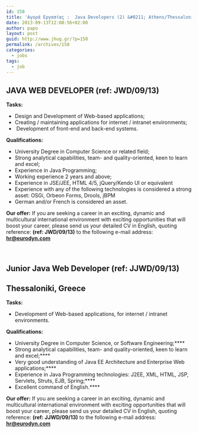 ```yaml
---
id: 158
title: 'Αγορά Εργασίας :  Java Developers (2) &#8211; Athens/Thessaloniki &#8211; European Dynamics S.A'
date: 2013-09-13T12:00:56+02:00
author: papo
layout: post
guid: http://www.jhug.gr/?p=158
permalink: /archives/158
categories:
  - jobs
tags:
  - job
---
```

<h2 style="text-align: left;" align="center">
  <b>JAVA WEB DEVELOPER (ref: JWD/09/13) </b>
</h2>

**Tasks:** 

  * Design and Development of Web-based applications;
  * Creating / maintaining applications for internet / intranet environments;
  *  Development of front-end and back-end systems.

**Qualifications:** 

  * University Degree in Computer Science or related field;
  * Strong analytical capabilities, team- and quality-oriented, keen to learn and excel;
  * Experience in Java Programming;
  * Working experience 2 years and above;
  * Experience in JSE/JEE, HTML 4/5, jQuery/Kendo UI or equivalent
  * Experience with any of the following technologies is considered a strong asset: OSGi, Orbeon Forms, Drools, jBPM
  * German and/or French is considered an asset.

**Our offer:** If you are seeking a career in an exciting, dynamic and multicultural international environment with exciting opportunities that will boost your career, please send us your detailed CV in English, quoting reference: **(ref: JWD/09/13)** to the following e-mail address: **<hr@eurodyn.com>**

&nbsp;

<h2 style="text-align: left;" align="center">
  <b>Junior Java Web Developer (ref: JJWD/09/13) </b>
</h2>

<h2 style="text-align: left;" align="center">
  <b>Thessaloniki, Greece</b>
</h2>

**Tasks:** 

  * Development of Web-based applications, for internet / intranet environments.

**Qualifications:** 

  * University Degree in Computer Science, or Software Engineering;****
  * Strong analytical capabilities, team- and quality-oriented, keen to learn and excel;****
  * Very good understanding of Java EE Architecture and Enterprise Web applications;****
  * Experience in Java Programming technologies: J2EE, XML, HTML, JSP, Servlets, Struts, EJB, Spring;****
  * Excellent command of English.****

**Our offer:** If you are seeking a career in an exciting, dynamic and multicultural international environment with exciting opportunities that will boost your career, please send us your detailed CV in English, quoting reference: **(ref: JJWD/09/13)** to the following e-mail address: **<hr@eurodyn.com>**